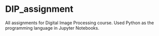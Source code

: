 # DIP_assignment
All assignments for Digital Image Processing course.
Used Python as the programming language in Jupyter Notebooks.
